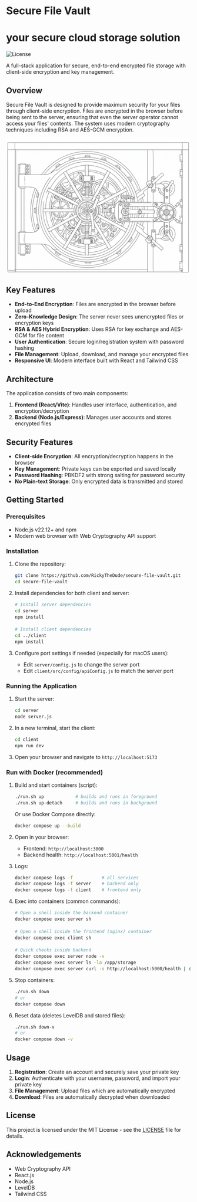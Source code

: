# Secure File Vault
# your secure cloud storage solution

![License](https://img.shields.io/github/license/RickyTheDude/secure-file-vault)

A full-stack application for secure, end-to-end encrypted file storage with client-side encryption and key management.

## Overview

Secure File Vault is designed to provide maximum security for your files through client-side encryption. Files are encrypted in the browser before being sent to the server, ensuring that even the server operator cannot access your files' contents. The system uses modern cryptography techniques including RSA and AES-GCM encryption.

![Secure File Vault Screenshot](client/src/assets/background_auth.png)

## Key Features

- **End-to-End Encryption**: Files are encrypted in the browser before upload
- **Zero-Knowledge Design**: The server never sees unencrypted files or encryption keys
- **RSA & AES Hybrid Encryption**: Uses RSA for key exchange and AES-GCM for file content
- **User Authentication**: Secure login/registration system with password hashing
- **File Management**: Upload, download, and manage your encrypted files
- **Responsive UI**: Modern interface built with React and Tailwind CSS

## Architecture

The application consists of two main components:

1. **Frontend (React/Vite)**: Handles user interface, authentication, and encryption/decryption
2. **Backend (Node.js/Express)**: Manages user accounts and stores encrypted files

## Security Features

- **Client-side Encryption**: All encryption/decryption happens in the browser
- **Key Management**: Private keys can be exported and saved locally
- **Password Hashing**: PBKDF2 with strong salting for password security
- **No Plain-text Storage**: Only encrypted data is transmitted and stored

## Getting Started

### Prerequisites

- Node.js v22.12+ and npm
- Modern web browser with Web Cryptography API support

### Installation

1. Clone the repository:
   ```bash
   git clone https://github.com/RickyTheDude/secure-file-vault.git
   cd secure-file-vault
   ```

2. Install dependencies for both client and server:
   ```bash
   # Install server dependencies
   cd server
   npm install
   
   # Install client dependencies
   cd ../client
   npm install
   ```

3. Configure port settings if needed (especially for macOS users):
   - Edit `server/config.js` to change the server port
   - Edit `client/src/config/apiConfig.js` to match the server port

### Running the Application

1. Start the server:
   ```bash
   cd server
   node server.js
   ```

2. In a new terminal, start the client:
   ```bash
   cd client
   npm run dev
   ```

3. Open your browser and navigate to `http://localhost:5173`

### Run with Docker (recommended)

1. Build and start containers (script):
   ```bash
   ./run.sh up            # builds and runs in foreground
   ./run.sh up-detach     # builds and runs in background
   ```

   Or use Docker Compose directly:
   ```bash
   docker compose up --build
   ```

2. Open in your browser:
   - Frontend: `http://localhost:3000`
   - Backend health: `http://localhost:5001/health`

3. Logs:
   ```bash
   docker compose logs -f           # all services
   docker compose logs -f server    # backend only
   docker compose logs -f client    # frontend only
   ```

4. Exec into containers (common commands):
   ```bash
   # Open a shell inside the backend container
   docker compose exec server sh

   # Open a shell inside the frontend (nginx) container
   docker compose exec client sh

   # Quick checks inside backend
   docker compose exec server node -v
   docker compose exec server ls -la /app/storage
   docker compose exec server curl -s http://localhost:5000/health | cat
   ```

5. Stop containers:
   ```bash
   ./run.sh down
   # or
   docker compose down
   ```

6. Reset data (deletes LevelDB and stored files):
   ```bash
   ./run.sh down-v
   # or
   docker compose down -v
   ```

## Usage

1. **Registration**: Create an account and securely save your private key
2. **Login**: Authenticate with your username, password, and import your private key
3. **File Management**: Upload files which are automatically encrypted
4. **Download**: Files are automatically decrypted when downloaded

## License

This project is licensed under the MIT License - see the [LICENSE](LICENSE) file for details.


## Acknowledgements

- Web Cryptography API
- React.js
- Node.js
- LevelDB
- Tailwind CSS
